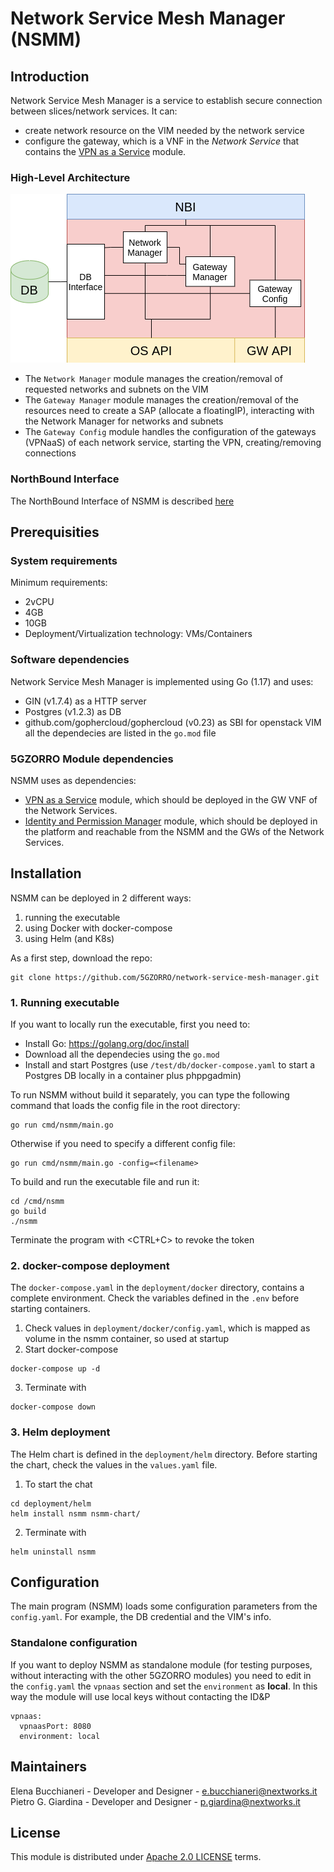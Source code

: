 # Network Service Mesh Manager (NSMM)
## Introduction
Network Service Mesh Manager is a service to establish secure connection between slices/network services. It can:
- create network resource on the VIM needed by the network service
- configure the gateway, which is a VNF in the _Network Service_ that contains the [VPN as a Service](https://github.com/5GZORRO/VPNaaS) module.

### High-Level Architecture
![](docs/architecture.png)
- The `Network Manager` module manages the creation/removal of requested networks and subnets on the VIM
- The `Gateway Manager` module manages the creation/removal of the resources need to create a SAP (allocate a floatingIP), interacting with the Network Manager for networks and subnets
- The `Gateway Config` module handles the configuration of the gateways (VPNaaS) of each network service, starting the VPN, creating/removing connections

### NorthBound Interface
The NorthBound Interface of NSMM is described [here](api/README.md)


## Prerequisities
### System requirements
Minimum requirements:
- 2vCPU
- 4GB
- 10GB
- Deployment/Virtualization technology: VMs/Containers

### Software dependencies
Network Service Mesh Manager is implemented using Go (1.17) and uses:
- GIN (v1.7.4) as a HTTP server 
- Postgres (v1.2.3) as DB
- github.com/gophercloud/gophercloud (v0.23) as SBI for openstack VIM
all the dependecies are listed in the `go.mod` file

### 5GZORRO Module dependencies
NSMM uses as dependencies:
- [VPN as a Service](https://github.com/5GZORRO/VPNaaS) module, which should be deployed in the GW VNF of the Network Services.
- [Identity and Permission Manager](https://github.com/5GZORRO/identity) module, which should be deployed in the platform and reachable from the NSMM and the GWs of the Network Services.

## Installation
NSMM can be deployed in 2 different ways:
1. running the executable
2. using Docker with docker-compose
3. using Helm (and K8s)

As a first step, download the repo:
```
git clone https://github.com/5GZORRO/network-service-mesh-manager.git
```

### 1. Running executable
If you want to locally run the executable, first you need to:
- Install Go: https://golang.org/doc/install
- Download all the dependecies using the `go.mod`
- Install and start Postgres (use `/test/db/docker-compose.yaml` to start a Postgres DB locally in a container plus phppgadmin)

To run NSMM without build it separately, you can type the following command that loads the config file in the root directory:
```
go run cmd/nsmm/main.go
```
Otherwise if you need to specify a different config file:
```
go run cmd/nsmm/main.go -config=<filename>
```

To build and run the executable file and run it:
```
cd /cmd/nsmm
go build
./nsmm
```

Terminate the program with <CTRL+C> to revoke the token

### 2. docker-compose deployment
The `docker-compose.yaml` in the `deployment/docker` directory, contains a complete environment. Check the variables defined in the `.env` before starting containers.

1. Check values in `deployment/docker/config.yaml`, which is mapped as volume in the nsmm container, so used at startup
2. Start docker-compose 
```
docker-compose up -d
```
3. Terminate with
```
docker-compose down
```

### 3. Helm deployment
The Helm chart is defined in the `deployment/helm` directory. Before starting the chart, check the values in the `values.yaml` file.

1. To start the chat
```
cd deployment/helm
helm install nsmm nsmm-chart/
```
2. Terminate with
```
helm uninstall nsmm
```

## Configuration
The main program (NSMM) loads some configuration parameters from the `config.yaml`. For example, the DB credential and the VIM's info.

### Standalone configuration
If you want to deploy NSMM as standalone module (for testing purposes, without interacting with the other 5GZORRO modules) you need to edit in the `config.yaml` the `vpnaas` section and set the `environment` as __local__. In this way the module will use local keys without contacting the ID&P

```
vpnaas:
  vpnaasPort: 8080
  environment: local
```

## Maintainers
Elena Bucchianeri - Developer and Designer - e.bucchianeri@nextworks.it
Pietro G. Giardina - Developer and Designer - p.giardina@nextworks.it

## License
This module is distributed under [Apache 2.0 LICENSE](LICENSE) terms.
